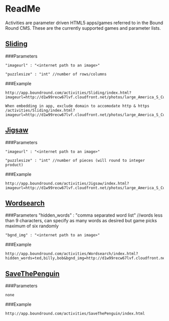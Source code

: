 # ReadMe

Activities are parameter driven HTML5 apps/games referred to in the Bound Round CMS.  These are the currently supported games and parameter lists.

## [Sliding](http://app.boundround.com/activities/Sliding/index.html)

###Parameters

	"imageurl" : "<internet path to an image>"

	"puzzlesize" : "int" //number of rows/columns

###Example


	http://app.boundround.com/activities/Sliding/index.html?imageurl=http://d1w99recw67lvf.cloudfront.net/photos/large_America_S_Cup_Yachts_65571.jpg&puzzlesize=3
	
	When embedding in app, exclude domain to accomodate http & https
	/activities/Sliding/index.html?imageurl=http://d1w99recw67lvf.cloudfront.net/photos/large_America_S_Cup_Yachts_65571.jpg&puzzlesize=3
	

## [Jigsaw](http://app.boundround.com/activities/Jigsaw/index.html)

###Parameters

	"imageurl" : "<internet path to an image>"
		
	"puzzlesize" : "int" //number of pieces (will round to integer product)

###Example


	http://app.boundround.com/activities/Jigsaw/index.html?imageurl=http://d1w99recw67lvf.cloudfront.net/photos/large_America_S_Cup_Yachts_65571.jpg&puzzlesize=12
	
## [Wordsearch](http://app.boundround.com/activities/Wordsearch/index.html)

###Parameters
	"hidden_words" : "comma separated word list" //words less than 9 characters, can specify as many words as desired but game picks maximum of six randomly 

	"bgnd_img" : "<internet path to an image>"

###Example


	http://app.boundround.com/activities/Wordsearch/index.html?hidden_words=ted,billy,bob&bgnd_img=http://d1w99recw67lvf.cloudfront.net/photos/large_America_S_Cup_Yachts_65571.jpg
	

## [SaveThePenguin](http://app.boundround.com/activities/SaveThePenguin/index.html)

###Parameters

	none

###Example


	http://app.boundround.com/activities/SaveThePenguin/index.html
	
